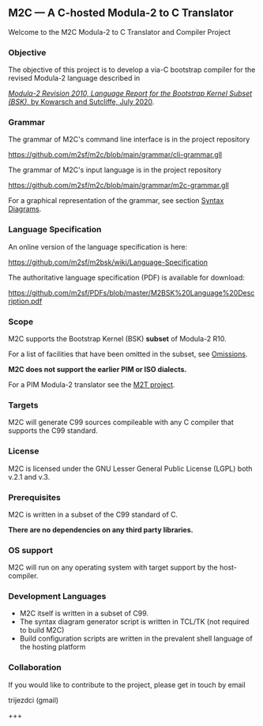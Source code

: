 ## M2C — A C-hosted Modula-2 to C Translator ##
Welcome to the M2C Modula-2 to C Translator and Compiler Project


### Objective ###

The objective of this project is to develop a via-C bootstrap compiler for the revised Modula-2 language described in

[*Modula-2 Revision 2010, Language Report for the Bootstrap Kernel Subset (BSK)*, by Kowarsch and Sutcliffe, July 2020](https://github.com/m2sf/PDFs/blob/master/M2BSK%20Language%20Description.pdf).


### Grammar ###

The grammar of M2C's command line interface is in the project repository

https://github.com/m2sf/m2c/blob/main/grammar/cli-grammar.gll

The grammar of M2C's input language is in the project repository

https://github.com/m2sf/m2c/blob/main/grammar/m2c-grammar.gll

For a graphical representation of the grammar, see section
[Syntax Diagrams](https://github.com/m2sf/m2bsk/wiki/Language-Specification-(D)-:-Syntax-Diagrams).


### Language Specification ###

An online version of the language specification is here:

https://github.com/m2sf/m2bsk/wiki/Language-Specification


The authoritative language specification (PDF) is available for download:

https://github.com/m2sf/PDFs/blob/master/M2BSK%20Language%20Description.pdf


### Scope ###

M2C supports the Bootstrap Kernel (BSK) **subset** of Modula-2 R10.

For a list of facilities that have been omitted in the subset, see [Omissions](https://github.com/m2sf/m2bsk/wiki/Omissions).

**M2C does not support the earlier PIM or ISO dialects.**

For a PIM Modula-2 translator see the [M2T project](https://github.com/trijezdci/m2t).


### Targets ###

M2C will generate C99 sources compileable with any C compiler that supports the C99 standard.


### License ###

M2C is licensed under the GNU Lesser General Public License (LGPL) both v.2.1 and v.3.


### Prerequisites ###

M2C is written in a subset of the C99 standard of C.

**There are no dependencies on any third party libraries.**


### OS support ###

M2C will run on any operating system with target support by the host-compiler.


### Development Languages ###

* M2C itself is written in a subset of C99.
* The syntax diagram generator script is written in TCL/TK (not required to build M2C)
* Build configuration scripts are written in the prevalent shell language of the hosting platform


### Collaboration ###

If you would like to contribute to the project, please get in touch by email

trijezdci (gmail)

+++

